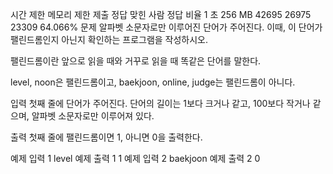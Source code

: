 시간 제한	메모리 제한	제출	정답	맞힌 사람	정답 비율
1 초	256 MB	42695	26975	23309	64.066%
문제
알파벳 소문자로만 이루어진 단어가 주어진다. 이때, 이 단어가 팰린드롬인지 아닌지 확인하는 프로그램을 작성하시오.

팰린드롬이란 앞으로 읽을 때와 거꾸로 읽을 때 똑같은 단어를 말한다. 

level, noon은 팰린드롬이고, baekjoon, online, judge는 팰린드롬이 아니다.

입력
첫째 줄에 단어가 주어진다. 단어의 길이는 1보다 크거나 같고, 100보다 작거나 같으며, 알파벳 소문자로만 이루어져 있다.

출력
첫째 줄에 팰린드롬이면 1, 아니면 0을 출력한다.

예제 입력 1 
level
예제 출력 1 
1
예제 입력 2 
baekjoon
예제 출력 2 
0